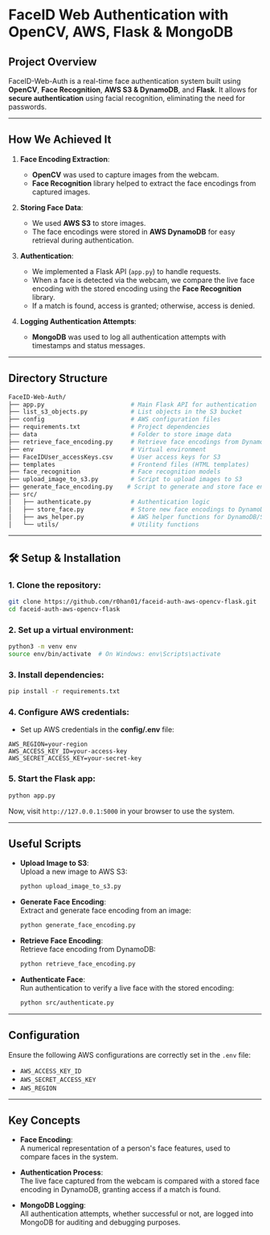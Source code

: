 # **FaceID Web Authentication with OpenCV, AWS, Flask & MongoDB**

## **Project Overview**
FaceID-Web-Auth is a real-time face authentication system built using **OpenCV**, **Face Recognition**, **AWS S3 & DynamoDB**, and **Flask**. It allows for **secure authentication** using facial recognition, eliminating the need for passwords.

---

## **How We Achieved It**

1. **Face Encoding Extraction**:
   - **OpenCV** was used to capture images from the webcam.
   - **Face Recognition** library helped to extract the face encodings from captured images.
   
2. **Storing Face Data**:
   - We used **AWS S3** to store images.
   - The face encodings were stored in **AWS DynamoDB** for easy retrieval during authentication.

3. **Authentication**:
   - We implemented a Flask API (`app.py`) to handle requests.
   - When a face is detected via the webcam, we compare the live face encoding with the stored encoding using the **Face Recognition** library.
   - If a match is found, access is granted; otherwise, access is denied.

4. **Logging Authentication Attempts**:
   - **MongoDB** was used to log all authentication attempts with timestamps and status messages.
   
---

## **Directory Structure**

```bash
FaceID-Web-Auth/
├── app.py                        # Main Flask API for authentication
├── list_s3_objects.py            # List objects in the S3 bucket
├── config                        # AWS configuration files
├── requirements.txt              # Project dependencies
├── data                          # Folder to store image data
├── retrieve_face_encoding.py     # Retrieve face encodings from DynamoDB
├── env                           # Virtual environment
├── FaceIDUser_accessKeys.csv     # User access keys for S3
├── templates                     # Frontend files (HTML templates)
├── face_recognition              # Face recognition models
├── upload_image_to_s3.py         # Script to upload images to S3
├── generate_face_encoding.py    # Script to generate and store face encodings
├── src/
│   ├── authenticate.py           # Authentication logic
│   ├── store_face.py             # Store new face encodings to DynamoDB
│   ├── aws_helper.py             # AWS helper functions for DynamoDB/S3
│   └── utils/                    # Utility functions
```

---

## **🛠 Setup & Installation**

### **1. Clone the repository:**
```bash
git clone https://github.com/r0han01/faceid-auth-aws-opencv-flask.git
cd faceid-auth-aws-opencv-flask
```

### **2. Set up a virtual environment:**
```bash
python3 -m venv env
source env/bin/activate  # On Windows: env\Scripts\activate
```

### **3. Install dependencies:**
```bash
pip install -r requirements.txt
```

### **4. Configure AWS credentials:**
- Set up AWS credentials in the **config/.env** file:
```env
AWS_REGION=your-region
AWS_ACCESS_KEY_ID=your-access-key
AWS_SECRET_ACCESS_KEY=your-secret-key
```

### **5. Start the Flask app:**
```bash
python app.py
```

Now, visit `http://127.0.0.1:5000` in your browser to use the system.

---

## **Useful Scripts**

- **Upload Image to S3**:  
  Upload a new image to AWS S3:
  ```bash
  python upload_image_to_s3.py
  ```
  
- **Generate Face Encoding**:  
  Extract and generate face encoding from an image:
  ```bash
  python generate_face_encoding.py
  ```
  
- **Retrieve Face Encoding**:  
  Retrieve face encoding from DynamoDB:
  ```bash
  python retrieve_face_encoding.py
  ```

- **Authenticate Face**:  
  Run authentication to verify a live face with the stored encoding:
  ```bash
  python src/authenticate.py
  ```

---

## **Configuration**
Ensure the following AWS configurations are correctly set in the `.env` file:
- `AWS_ACCESS_KEY_ID`  
- `AWS_SECRET_ACCESS_KEY`  
- `AWS_REGION`

---

## **Key Concepts**

- **Face Encoding**:  
  A numerical representation of a person's face features, used to compare faces in the system.

- **Authentication Process**:  
  The live face captured from the webcam is compared with a stored face encoding in DynamoDB, granting access if a match is found.

- **MongoDB Logging**:  
  All authentication attempts, whether successful or not, are logged into MongoDB for auditing and debugging purposes.

